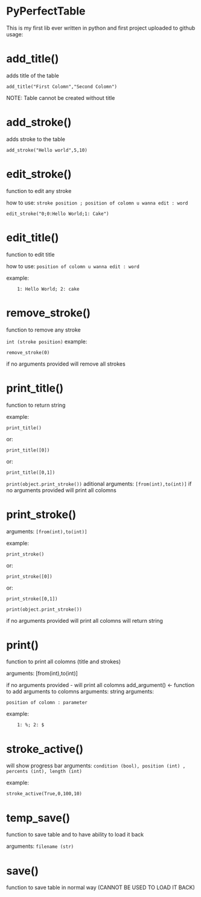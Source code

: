 # PyPerfectTable
This is my first lib ever written in python and first project uploaded to github
usage:

add_title()
===
adds title of the table

	add_title("First Colomn","Second Colomn")
NOTE: Table cannot be created without title

add_stroke()
===
adds stroke to the table

	add_stroke("Hello world",5,10)
edit_stroke()
===
function to edit any stroke

how to use: `stroke position ; position of colomn u wanna edit : word`

	edit_stroke("0;0:Hello World;1: Cake")

edit_title()
===

function to edit title

how to use: `position of colomn u wanna edit : word`

example:

		1: Hello World; 2: cake

remove_stroke()
===

function to remove any stroke

`int (stroke position)`
example:

	remove_stroke(0)

if no arguments provided will remove all strokes

print_title()
===

function to return string

example:

	print_title()
or:

	print_title([0])
or:

	print_title([0,1])

`print(object.print_stroke())`
aditional arguments: `[from(int),to(int)]`
if no arguments provided will print all colomns

print_stroke()
===


arguments: `[from(int),to(int)]`

example:

	print_stroke()
or:

	print_stroke([0])
or:

	print_stroke([0,1])

`print(object.print_stroke())`

if no arguments provided will print all colomns
will return string

print()
===
function to print all colomns (title and strokes)

arguments:
[from(int),to(int)]

if no arguments provided - will print all colomns
add_argument() <- function to add arguments to colomns
arguments:
string arguments:

    position of colomn : parameter

example:

		1: %; 2: $

stroke_active()
===

will show progress bar
arguments: `condition (bool), position (int) , percents (int), length (int)`

example:

	stroke_active(True,0,100,10)

temp_save()
===

function to save table and to have ability to load it back

arguments: `filename (str)`

save()
===

function to save table in normal way (CANNOT BE USED TO LOAD IT BACK)
